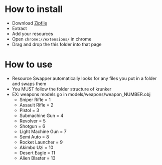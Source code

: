 # How to install
- Download [Zipfile](https://github.com/traumatram/krunk-classis-css/archive/refs/heads/main.zip)
- Extract
- Add your resources
- Open `chrome://extensions/` in chrome
- Drag and drop the this folder into that page

# How to use
- Resource Swapper automatically looks for any files you put in a folder and swaps them
- You MUST follow the folder structure of krunker
- EX: weapons models go in models/weapons/weapon_NUMBER.obj
	- Sniper Rifle = 1
	- Assault Rifle = 2
	- Pistol = 3
	- Submachine Gun = 4
	- Revolver = 5
	- Shotgun = 6
	- Light Machine Gun = 7
	- Semi Auto = 8
	- Rocket Launcher = 9
	- Akimbo Uzi = 10
	- Desert Eagle = 11
	- Alien Blaster = 13
